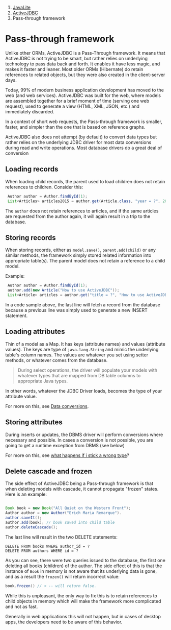 <ol class=breadcrumb>
   <li><a href=/>JavaLite</a></li>
   <li><a href=/activejdbc>ActiveJDBC</a></li>
   <li class=active>Pass-through framework</li>
</ol>
<div class=page-header>
   <h1>Pass-through framework<small></small></h1>
</div>




Unlike other ORMs, ActiveJDBC is a Pass-Through framework. It means that ActiveJDBC is not trying to be smart, but rather 
relies on underlying technology to pass data back and forth. It enables it have less magic, and makes it faster and leaner. 
Most older ORMs (Hibernate) do retain  references to related objects, but they were also created in the client-server days. 
 
Today, 99% of modern business
 application development has moved to the web (and web services). ActiveJDBC was built for the web, where models are 
 assembled together for a brief moment of time (serving one web request), used to generate a view (HTML, XML, JSON, etc.)
  and immediately discarded. 
  
In a context of short web requests, the Pass-through framework is smaller, faster, and simpler than the one that is 
based on reference graphs.
 
ActiveJDBC also does not attempt (by default) to convert data types but rather relies on the underlying JDBC driver for 
most data conversions during read and write operations. Most database drivers do a great deal of conversion

## Loading records

When loading child records, the parent used to load children does not retain references to children. Consider this: 

```java
 Author author = Author.findById(1);
 List<Articles> articles2015 = author.get(Article.class, "year = ?", 2015);
```

The `author` does not retain references to articles, and if the same articles are requested from the author again, it 
 will again result in a trip to the database. 

## Storing records

When storing records, either as `model.save()`, `parent.add(child)` or any similar methods, the framework simply stored 
related information into appropriate table(s). The parent model does not retain a reference to a child model.
 
Example: 

```java
 Author author = Author.findById(1);
 author.add(new Article("How to use ActiveJDBC"));
 List<Article> articles = author.get("title = ?", "How to use ActiveJDBC").limit(1); 
```

In a code sample above, the last line will fetch a record from the database because a previous line was simply used 
   to generate a new INSERT statement.

 

## Loading attributes

Thin of a model as a Map. It has keys (attribute names) and values (attribute values). 
The keys are type of `java.lang.String` and mimic the underlying table's column names. The values are whatever you 
set using setter methods, or whatever comes from the database. 

> During select operations, the driver will populate your models with whatever types that are
mapped from DB table columns to appropriate Java types.

In other words, whatever the JDBC Driver loads, becomes the type of your attribute value.

For more on this, see [Data conversions](data_conversions). 

## Storing attributes

During inserts or updates, the DBMS driver will perform conversions where necessary
and possible. In cases a conversion is not possible, you are going to get a runtime exception from DBMS (see below)

For more on this, see [what happens if i stick a wrong type](data_conversions#what-happens-if-i-stick-a-wrong-type)? 

## Delete cascade and frozen

The side effect of ActiveJDBC being a Pass-through framework is that when deleting models with cascade, 
it cannot propagate "frozen" states. Here is an example: 
 
```java

Book book = new Book("All Quiet on the Western Front");
Author author = new Author("Erich Maria Remarque").
author.saveIt();
author.add(book); // book saved into child table
author.deleteCascade();
```

The last line will result in the two DELETE statements: 

```
DELETE FROM books WHERE author_id = ?
DELETE FROM authors WHERE id = ?
```

As you can see, there were two queries issued to the database, the first one deleting all books (children) of the author.
The side effect of this is that the instance of `Book` in memory is not aware that its underlying data is gone, 
and as a result the `frozen()` will return incorrect value: 

```java
book.frozen() // < -- will return false. 
```

While this is unpleasant, the only way to fix this is to retain references to child objects in memory which will make the 
 framework more complicated and not as fast.
  
Generally in web applications this will not happen, but in cases of desktop apps, the developers need to be aware of this 
behavior. 

